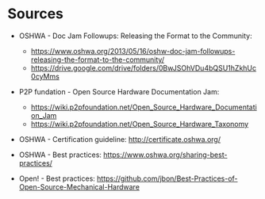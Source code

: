 # Sources

* OSHWA - Doc Jam Followups: Releasing the Format to the Community:
  * https://www.oshwa.org/2013/05/16/oshw-doc-jam-followups-releasing-the-format-to-the-community/
  * https://drive.google.com/drive/folders/0BwJSOhVDu4bQSU1hZkhUc0cyMms

* P2P fundation - Open Source Hardware Documentation Jam:
  * https://wiki.p2pfoundation.net/Open_Source_Hardware_Documentation_Jam
  * https://wiki.p2pfoundation.net/Open_Source_Hardware_Taxonomy

* OSHWA - Certification guideline:  http://certificate.oshwa.org/

* OSHWA - Best practices: https://www.oshwa.org/sharing-best-practices/

* Open! - Best practices: https://github.com/jbon/Best-Practices-of-Open-Source-Mechanical-Hardware
